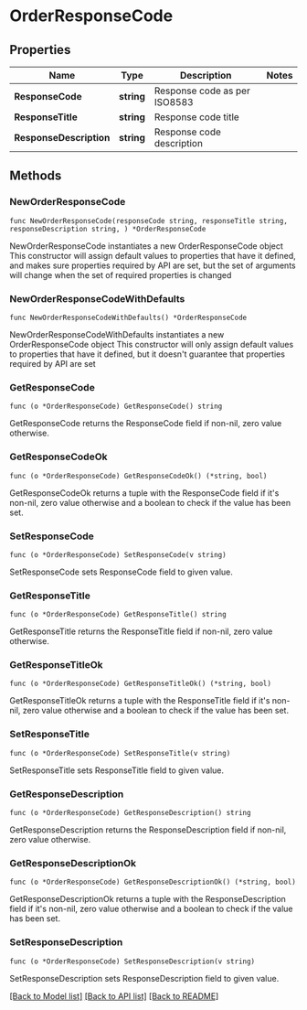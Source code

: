 # OrderResponseCode

## Properties

Name | Type | Description | Notes
------------ | ------------- | ------------- | -------------
**ResponseCode** | **string** | Response code as per ISO8583 | 
**ResponseTitle** | **string** | Response code title | 
**ResponseDescription** | **string** | Response code description | 

## Methods

### NewOrderResponseCode

`func NewOrderResponseCode(responseCode string, responseTitle string, responseDescription string, ) *OrderResponseCode`

NewOrderResponseCode instantiates a new OrderResponseCode object
This constructor will assign default values to properties that have it defined,
and makes sure properties required by API are set, but the set of arguments
will change when the set of required properties is changed

### NewOrderResponseCodeWithDefaults

`func NewOrderResponseCodeWithDefaults() *OrderResponseCode`

NewOrderResponseCodeWithDefaults instantiates a new OrderResponseCode object
This constructor will only assign default values to properties that have it defined,
but it doesn't guarantee that properties required by API are set

### GetResponseCode

`func (o *OrderResponseCode) GetResponseCode() string`

GetResponseCode returns the ResponseCode field if non-nil, zero value otherwise.

### GetResponseCodeOk

`func (o *OrderResponseCode) GetResponseCodeOk() (*string, bool)`

GetResponseCodeOk returns a tuple with the ResponseCode field if it's non-nil, zero value otherwise
and a boolean to check if the value has been set.

### SetResponseCode

`func (o *OrderResponseCode) SetResponseCode(v string)`

SetResponseCode sets ResponseCode field to given value.


### GetResponseTitle

`func (o *OrderResponseCode) GetResponseTitle() string`

GetResponseTitle returns the ResponseTitle field if non-nil, zero value otherwise.

### GetResponseTitleOk

`func (o *OrderResponseCode) GetResponseTitleOk() (*string, bool)`

GetResponseTitleOk returns a tuple with the ResponseTitle field if it's non-nil, zero value otherwise
and a boolean to check if the value has been set.

### SetResponseTitle

`func (o *OrderResponseCode) SetResponseTitle(v string)`

SetResponseTitle sets ResponseTitle field to given value.


### GetResponseDescription

`func (o *OrderResponseCode) GetResponseDescription() string`

GetResponseDescription returns the ResponseDescription field if non-nil, zero value otherwise.

### GetResponseDescriptionOk

`func (o *OrderResponseCode) GetResponseDescriptionOk() (*string, bool)`

GetResponseDescriptionOk returns a tuple with the ResponseDescription field if it's non-nil, zero value otherwise
and a boolean to check if the value has been set.

### SetResponseDescription

`func (o *OrderResponseCode) SetResponseDescription(v string)`

SetResponseDescription sets ResponseDescription field to given value.



[[Back to Model list]](../README.md#documentation-for-models) [[Back to API list]](../README.md#documentation-for-api-endpoints) [[Back to README]](../README.md)


